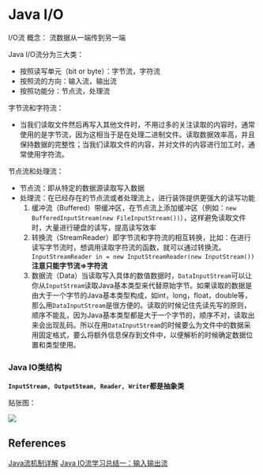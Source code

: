# Java I/O

I/O流 概念： 流数据从一端传到另一端

Java I/O流分为三大类：

+ 按照读写单元（bit or byte）：字节流，字符流
+ 按照流的方向：输入流，输出流
+ 按照功能分：节点流，处理流

字节流和字符流：

- 当我们读取文件然后再写入其他文件时，不用过多的关注读取的内容时，通常使用的是字节流，因为这相当于是在处理二进制文件。读取数据效率高，并且保持数据的完整性；当我们读取文件的内容，并对文件的内容进行加工时，通常使用字符流。

节点流和处理流：

- 节点流：即从特定的数据源读取写入数据
- 处理流：在已经存在的节点流或者处理流上，进行装饰提供更强大的读写功能
  1. 缓冲流（Buffered）带缓冲区，在节点流上添加缓冲区（例如：`new BufferedInputStream(new FileInputStream())`），这样避免读取文件时，大量进行硬盘的读写，提高读写效率
  2. 转换流（StreamReader）即字节流和字符流的相互转换，比如：在进行读写字节流时，想调用读取字符流的函数，就可以通过转换流。`InputStreamReader in = new InputStreamReader(new InputStream())` **注意只能字节流=>字符流**
  3. 数据流（Data）当读取写入具体的数值数据时，`DataInputStream`可以让你从`InputStream`读取Java基本类型来代替原始字节。如果读取的数据是由大于一个字节的Java基本类型构成，如int，long，float，double等，那么用`DataInputStream`是很方便的。读取的时候记住先读先写的原则，顺序不能乱，因为Java基本类型都是大于一个字节的，顺序不对，读取出来会出现乱码。所以在用`DataInputStream`的时候要么为文件中的数据采用固定格式，要么将额外信息保存到文件中，以便解析的时候确定数据位置和类型使用。






### Java IO类结构
**`InputStream, OutputSteam, Reader, Writer`都是抽象类**

贴张图：

![](/media/yossarian42/blog/images/java_IO.jpeg)

## References

[Java流机制详解](https://blog.csdn.net/qq_16558621/article/details/51377887)
[Java IO流学习总结一：输入输出流](https://blog.csdn.net/zhaoyanjun6/article/details/54292148)

